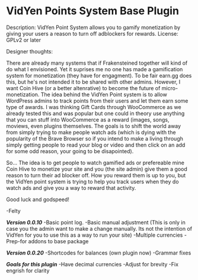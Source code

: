# VidYen Points System Base Plugin

Description: VidYen Point System allows you to gamify monetization by giving your users a reason to turn off adblockers for rewards.
License: GPLv2 or later
  
Designer thoughts:
 
There are already many systems that if Frakensteined together will kind of do what I envisioned.
Yet it suprises me no one has made a gamification system for monetization (they have for engagment).
To be fair earn.gg does this, but he's not intended it to be shared with other admins.
However, I want Coin Hive (or a better altenrative) to become the future of micro-monetization.
The idea behind the VidYen Point system is to allow WordPress admins to track points from
their users and let them earn some type of awards. I was thinking Gift Cards through WooCommerce as
we already tested this and was popular but one could in theory use anything that you can stuff into
WooCommerce as a reward (images, songs, moviews, even plugins themselves. The goals is to shift
the world away from simply trying to make people watch ads (which is dying with the popularity of the
Brave Browser so if you intend to make a living through simply getting people to read your blog or video
and then click on an add for some odd reason, your going to be disapointed).
 
So... The idea is to get people to watch gamified ads or prefereable mine Coin Hive to monetize your site and you
(the site admin) give them a good reason to turn their ad blocker off. How you reward them is up to you,
but the VidYen point system is trying to help you track users when they do watch ads and give you a way
to reward that activity.

Good luck and godspeed!
 
-Felty
 
***Version 0.0.10***
-Basic point log.
-Basic manual adjustment (This is only in case you the admin want to make a change manually. Its not the intention of VidYen for you to use this as a way to run your site)
-Multiple currencies
-Prep-for addons to base package

 ***Version 0.0.20***
 -Shortcodes for balances (own plugin now)
 -Grammar fixes

***Goals for this plugin***
-Have decimal currencies
-Adjust for brevity
-Fix engrish for clarity


